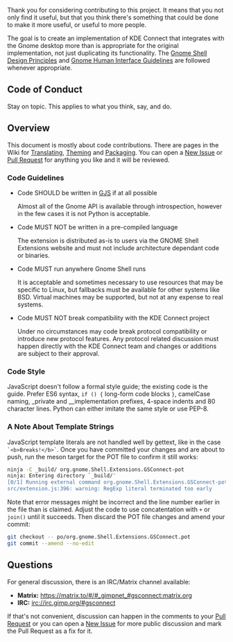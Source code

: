 Thank you for considering contributing to this project. It means that you not
only find it useful, but that you think there's something that could be done to
make it more useful, or useful to more people.

The goal is to create an implementation of KDE Connect that integrates with the
Gnome desktop more than is appropriate for the original implementation, not just
duplicating its functionality. The [Gnome Shell Design Principles][design] and
[Gnome Human Interface Guidelines][hig] are followed whenever appropriate.

## Code of Conduct

Stay on topic. This applies to what you think, say, and do.

## Overview

This document is mostly about code contributions. There are pages in the Wiki
for [Translating][translating], [Theming][theming] and [Packaging][packaging].
You can open a [New Issue][issue] or [Pull Request][pr] for anything you like
and it will be reviewed.

### Code Guidelines

* Code SHOULD be written in [GJS][gjs] if at all possible

  Almost all of the Gnome API is available through introspection, however in the
  few cases it is not Python is acceptable.
  
* Code MUST NOT be written in a pre-compiled language

  The extension is distributed as-is to users via the GNOME Shell Extensions
  website and must not include architecture dependant code or binaries.
  
* Code MUST run anywhere Gnome Shell runs

  It is acceptable and sometimes necessary to use resources that may be specific
  to Linux, but fallbacks must be available for other systems like BSD. Virtual
  machines may be supported, but not at any expense to real systems.
  
* Code MUST NOT break compatibility with the KDE Connect project

  Under no circumstances may code break protocol compatibility or introduce new
  protocol features. Any protocol related discussion must happen directly with
  the KDE Connect team and changes or additions are subject to their approval.
  
### Code Style

JavaScript doesn't follow a formal style guide; the existing code is the guide.
Prefer ES6 syntax, `if () {` long-form code blocks `}`, camelCase naming,
_private and __implementation prefixes, 4-space indents and 80 character lines.
Python can either imitate the same style or use PEP-8.
  
### A Note About Template Strings

JavaScript template literals are not handled well by gettext, like in the case
`` `<b>Breaks!</b>` ``. Once you have committed your changes and are about to
push, run the meson target for the POT file to confirm it still works:

```sh
ninja -C _build/ org.gnome.Shell.Extensions.GSConnect-pot 
ninja: Entering directory `_build/'
[0/1] Running external command org.gnome.Shell.Extensions.GSConnect-pot.
src/extension.js:396: warning: RegExp literal terminated too early
```

Note that error messages might be incorrect and the line number earlier in the
file than is claimed. Adjust the code to use concatentation with `+` or `join()`
until it succeeds. Then discard the POT file changes and amend your commit:

```sh
git checkout -- po/org.gnome.Shell.Extensions.GSConnect.pot
git commit --amend --no-edit
```

## Questions

For general discussion, there is an IRC/Matrix channel available:

* **Matrix:** https://matrix.to/#/#_gimpnet_#gsconnect:matrix.org
* **IRC:** <a href="irc://irc.gimp.org/#gsconnect">irc://irc.gimp.org/#gsconnect</a>

If that's not convenient, discussion can happen in the comments to your
[Pull Request][pr] or you can open a [New Issue][issue] for more public
discussion and mark the Pull Request as a fix for it.

[design]: https://wiki.gnome.org/Projects/GnomeShell/Design/Principles
[hig]: https://developer.gnome.org/hig/stable/
[translating]: https://github.com/andyholmes/gnome-shell-extension-gsconnect/wiki/Translating
[packaging]: https://github.com/andyholmes/gnome-shell-extension-gsconnect/wiki/Packaging
[theming]: https://github.com/andyholmes/gnome-shell-extension-gsconnect/wiki/Theming
[issue]: https://github.com/andyholmes/gnome-shell-extension-gsconnect/issues
[pr]: https://github.com/GNOME/gnome-shell/pulls
[gjs]: https://gitlab.gnome.org/GNOME/gjs/wikis/home
